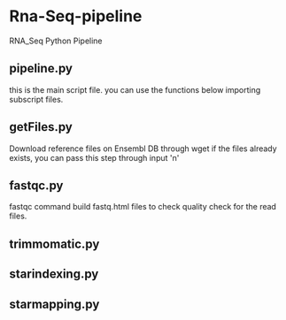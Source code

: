 # Rna-Seq-pipeline
RNA_Seq Python Pipeline 

## pipeline.py 

this is the main script file.
you can use the functions below importing subscript files.

## getFiles.py

Download reference files on Ensembl DB through wget 
if the files already exists, you can pass this step through input 'n' 

## fastqc.py 

fastqc command build fastq.html files to check quality check for the read files.

## trimmomatic.py

## starindexing.py

## starmapping.py
